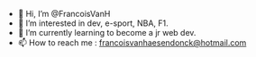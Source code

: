 - 👋 Hi, I’m @FrancoisVanH
- 👀 I’m interested in dev, e-sport, NBA, F1.
- 🌱 I’m currently learning to become a jr web dev.
- 📫 How to reach me : francoisvanhaesendonck@hotmail.com

<!---
FrancoisVanH/FrancoisVanH is a ✨ special ✨ repository because its `README.md` (this file) appears on your GitHub profile.
You can click the Preview link to take a look at your changes.
--->
